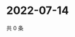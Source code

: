 # 2022-07-14

共 0 条

<!-- BEGIN WEIBO -->
<!-- 最后更新时间 Thu Jul 14 2022 19:13:51 GMT+0800 (China Standard Time) -->

<!-- END WEIBO -->
